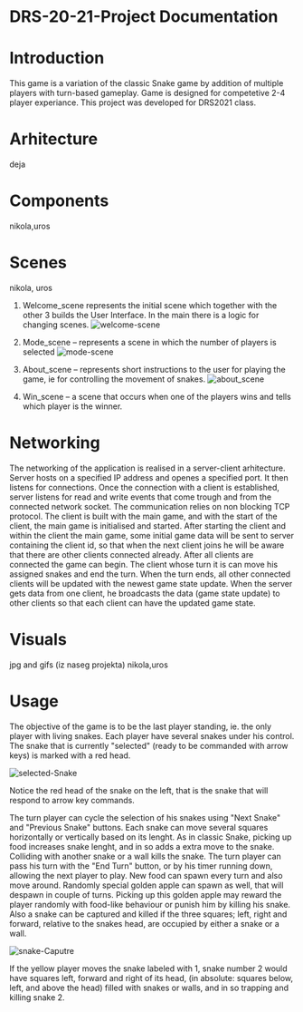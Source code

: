 # DRS-20-21-Project Documentation

# Introduction

This game is a variation of the classic Snake game by addition of multiple players with turn-based gameplay. Game is designed for competetive 2-4 player experiance. This project was developed for DRS2021 class.

# Arhitecture
deja 

# Components
nikola,uros

# Scenes
nikola, uros
1.	Welcome_scene represents the initial scene which together with the other 3 builds the User Interface. In the main there is a logic for changing scenes.
  ![welcome-scene](https://i.postimg.cc/prNHpFF1/Screenshot-88.png)

2. 	Mode_scene – represents a scene in which the number of players is selected
  ![mode-scene](https://i.postimg.cc/sDXksmqD/Screenshot-90.png)

3.  About_scene – represents short instructions to the user for playing the game, ie for controlling the movement of snakes.
  ![about_scene](https://postimg.cc/wRXh2sVp)

4.	Win_scene – a scene that occurs when one of the players wins and tells which player is the winner.

# Networking
The networking of the application is realised in a server-client arhitecture. Server hosts on a specified IP address and openes a specified port. It then listens for connections. Once the connection with a client is established, server listens for read and write events that come trough and from the connected network socket. The communication relies on non blocking TCP protocol. The client is built with the main game, and with the start of the client, the main game is initialised and started. After starting the client and within the client the main game, some initial game data will be sent to server containing the client id, so that when the next client joins he will be aware that there are other clients connected already. After all clients are connected the game can begin. The client whose turn it is can move his assigned snakes and end the turn. When the turn ends, all other connected clients will be updated with the newest game state update. When the server gets data from one client, he broadcasts the data (game state update) to other clients so that each client can have the updated game state.

# Visuals
jpg and gifs (iz naseg projekta)
nikola,uros

# Usage
The objective of the game is to be the last player standing, ie. the only player with living snakes.
Each player have several snakes under his control. The snake that is currently "selected" (ready to be commanded with arrow keys) is marked with a red head. 

![selected-Snake](https://i.postimg.cc/mhw553b1/selected-Snake.png)

Notice the red head of the snake on the left, that is the snake that will respond to arrow key commands.

The turn player can cycle the selection of his snakes using "Next Snake" and "Previous Snake" buttons. Each snake can move several squares horizontally or vertically based on its lenght. As in classic Snake, picking up food increases snake lenght, and in so adds a extra move to the snake. Colliding with another snake or a wall kills the snake. The turn player can pass his turn with the "End Turn" button, or by his timer running down, allowing the next player to play. New food can spawn every turn and also move around. Randomly special golden apple can spawn as well, that will despawn in couple of turns. Picking up this golden apple may reward the player randomly with food-like behaviour or punish him by killing his snake. Also a snake can be captured and killed if the three squares; left, right and forward, relative to the snakes head, are occupied by either a snake or a wall.

![snake-Caputre](https://i.postimg.cc/6qTq3cPt/snake-Caputre.png)

If the yellow player moves the snake labeled with 1, snake number 2 would have squares left, forward and right of its head, (in absolute: squares below, left, and above the head) filled with snakes or walls, and in so trapping and killing snake 2.



